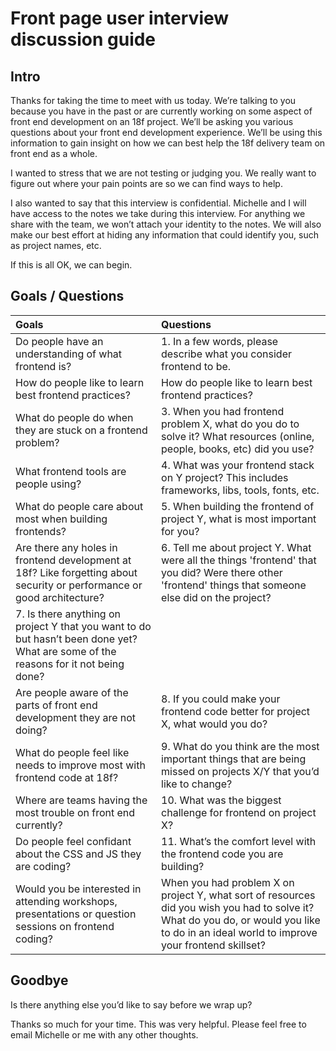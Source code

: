 # Front page user interview discussion guide 

## Intro

Thanks for taking the time to meet with us today. We’re talking to you because you have in the past or are currently working on some aspect of front end development on an 18f project. We’ll be asking you various questions about your front end development experience. We’ll be using this information to gain insight on how we can best help the 18f delivery team on front end as a whole.

I wanted to stress that we are not testing or judging you. We really want to figure out where your pain points are so we can find ways to help.

I also wanted to say that this interview is confidential. Michelle and I will have access to the notes we take during this interview. For anything we share with the team, we won’t attach your identity to the notes. We will also make our best effort at hiding any information that could identify you, such as project names, etc.

If this is all OK, we can begin.

## Goals / Questions
Goals | Questions
:----- | :---------
Do people have an understanding of what frontend is? | 1. In a few words, please describe what you consider frontend to be.
How do people like to learn best frontend practices? | How do people like to learn best frontend practices?
What do people do when they are stuck on a frontend problem? | 3. When you had frontend problem X, what do you do to solve it? What resources (online, people, books, etc) did you use?
What frontend tools are people using? | 4. What was your frontend stack on Y project? This includes frameworks, libs, tools, fonts, etc.
What do people care about most when building frontends? | 5. When building the frontend of project Y, what is most important for you?
Are there any holes in frontend development at 18f? Like forgetting about security or performance or good architecture? | 6. Tell me about project Y. What were all the things 'frontend' that you did? Were there other 'frontend' things that someone else did on the project?
 | 7. Is there anything on project Y that you want to do but hasn’t been done yet? What are some of the reasons for it not being done?
Are people aware of the parts of front end development they are not doing? | 8. If you could make your frontend code better for project X, what would you do?
What do people feel like needs to improve most with frontend code at 18f? | 9. What do you think are the most important things that are being missed on projects X/Y that you’d like to change?
Where are teams having the most trouble on front end currently? | 10. What was the biggest challenge for frontend on project X? 
Do people feel confidant about the CSS and JS they are coding? | 11. What’s the comfort level with the frontend code you are building?
Would you be interested in attending workshops, presentations or question sessions on frontend coding? | When you had problem X on project Y, what sort of resources did you wish you had to solve it? What do you do, or would you like to do in an ideal world to improve your frontend skillset?


## Goodbye

Is there anything else you’d like to say before we wrap up?

Thanks so much for your time. This was very helpful. Please feel free to email Michelle or me with any other thoughts.